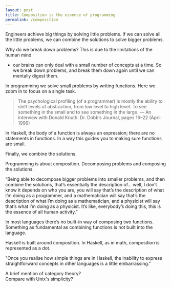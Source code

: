 ```yaml
---
layout: post
title: Composition is the essence of programming
permalink: /composition
---
```

Engineers achieve big things by solving little problems. If we can solve all
the little problems, we can combine the solutions to solve bigger problems.

Why do we break down problems? This is due to the limitations of the human mind
- our brains can only deal with a small number of concepts at a time. So we
break down problems, and break them down again until we can mentally digest
them.

In programming we solve small problems by writing functions. Here we zoom in to
focus on a single task.

> The psychological profiling (of a programmer) is mostly the ability to shift
> levels of abstraction, from low level to high level. To see something in the
> small and to see something in the large.
> — An interview with Donald Knuth. Dr. Dobb’s Journal, pages 16–22 (April
> 1996)

In Haskell, the body of a function is always an expression; there are no
statements in functions. In a way this guides you to making sure functions are
small.

Finally, we combine the solutions.

Programming is about composition. Decomposing problems and composing the
solutions.

“Being able to decompose bigger problems into smaller problems, and then
combine the solutions, that’s essentially the description of... well, I don’t
know it depends on who you are, you will say that’s the description of what I’m
doing as a programmer, and a mathematician will say that’s the description of
what I’m doing as a mathematician, and a physicist will say that’s what I’m
doing as a physicist. It’s like, everybody’s doing this, this is the essence of
all human activity.”

In most languages there’s no built-in way of composing two functions. Something
as fundamental as combining functions is not built into the language.

Haskell is built around composition. In Haskell, as in math, composition is
represented as a dot.

"Once you realise how simple things are in Haskell, the inability to express
straightforward concepts in other languages is a little embarrassing."

A brief mention of category theory?  
Compare with Unix's simplicity?  
